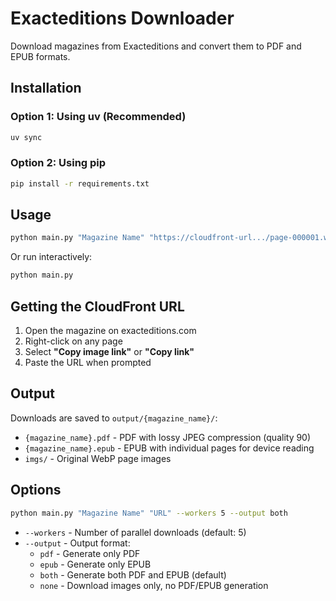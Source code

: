 # Exacteditions Downloader

Download magazines from Exacteditions and convert them to PDF and EPUB formats.

## Installation

### Option 1: Using uv (Recommended)

```bash
uv sync
```

### Option 2: Using pip

```bash
pip install -r requirements.txt
```

## Usage

```bash
python main.py "Magazine Name" "https://cloudfront-url.../page-000001.webp?..."
```

Or run interactively:

```bash
python main.py
```

## Getting the CloudFront URL

1. Open the magazine on exacteditions.com
2. Right-click on any page
3. Select **"Copy image link"** or **"Copy link"**
4. Paste the URL when prompted

## Output

Downloads are saved to `output/{magazine_name}/`:

- `{magazine_name}.pdf` - PDF with lossy JPEG compression (quality 90)
- `{magazine_name}.epub` - EPUB with individual pages for device reading
- `imgs/` - Original WebP page images

## Options

```bash
python main.py "Magazine Name" "URL" --workers 5 --output both
```

- `--workers` - Number of parallel downloads (default: 5)
- `--output` - Output format:
  - `pdf` - Generate only PDF
  - `epub` - Generate only EPUB
  - `both` - Generate both PDF and EPUB (default)
  - `none` - Download images only, no PDF/EPUB generation
